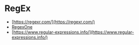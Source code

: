 # RegEx

- [https://regexr.com/](https://regexr.com/)
- [RegexOne](https://regexone.com/)
- [https://www.regular-expressions.info/](https://www.regular-expressions.info/)

